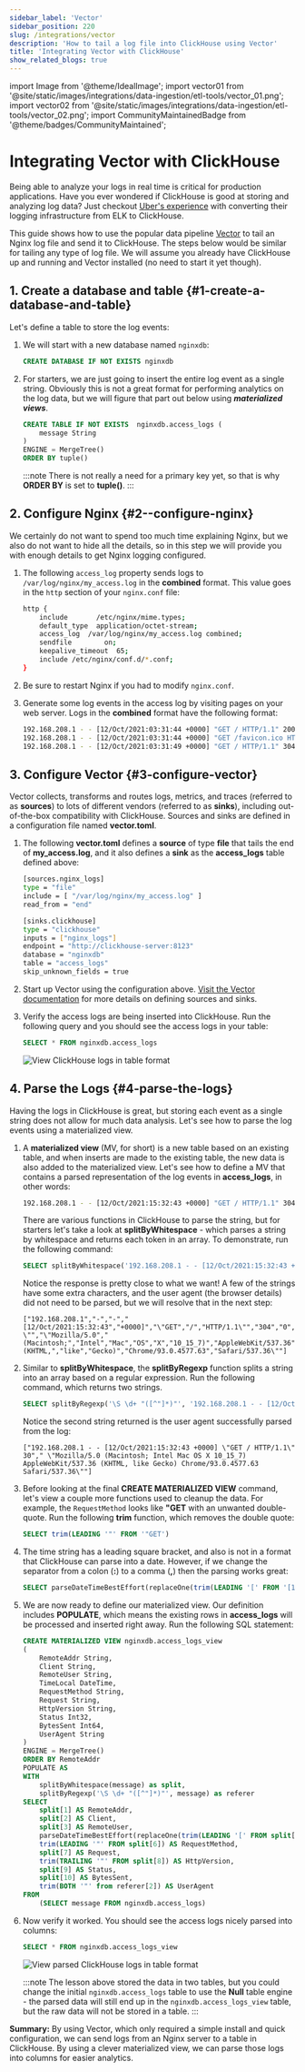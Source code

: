 ```yaml
---
sidebar_label: 'Vector'
sidebar_position: 220
slug: /integrations/vector
description: 'How to tail a log file into ClickHouse using Vector'
title: 'Integrating Vector with ClickHouse'
show_related_blogs: true
---
```


import Image from '@theme/IdealImage';
import vector01 from '@site/static/images/integrations/data-ingestion/etl-tools/vector_01.png';
import vector02 from '@site/static/images/integrations/data-ingestion/etl-tools/vector_02.png';
import CommunityMaintainedBadge from '@theme/badges/CommunityMaintained';

# Integrating Vector with ClickHouse

<CommunityMaintainedBadge/>

Being able to analyze your logs in real time is critical for production applications. Have you ever wondered if ClickHouse is good at storing and analyzing log data? Just checkout <a href="https://eng.uber.com/logging/" target="_blank">Uber's experience</a> with converting their logging infrastructure from ELK to ClickHouse.

This guide shows how to use the popular data pipeline <a href="https://vector.dev/docs/about/what-is-vector/" target="_blank">Vector</a> to tail an Nginx log file and send it to ClickHouse. The steps below would be similar for tailing any type of log file. We will assume you already have ClickHouse up and running and Vector installed (no need to start it yet though).

## 1. Create a database and table {#1-create-a-database-and-table}

Let's define a table to store the log events:

1. We will start with a new database named `nginxdb`:
    ```sql
    CREATE DATABASE IF NOT EXISTS nginxdb
    ```

2. For starters, we are just going to insert the entire log event as a single string. Obviously this is not a great format for performing analytics on the log data, but we will figure that part out below using ***materialized views***.
    ```sql
    CREATE TABLE IF NOT EXISTS  nginxdb.access_logs (
        message String
    )
    ENGINE = MergeTree()
    ORDER BY tuple()
    ```
    :::note
    There is not really a need for a primary key yet, so that is why **ORDER BY** is set to **tuple()**.
    :::

## 2.  Configure Nginx {#2--configure-nginx}

We certainly do not want to spend too much time explaining Nginx, but we also do not want to hide all the details, so in this step we will provide you with enough details to get Nginx logging configured.

1. The following `access_log` property sends logs to `/var/log/nginx/my_access.log` in the **combined** format. This value goes in the `http` section of your `nginx.conf` file:
    ```bash
    http {
        include       /etc/nginx/mime.types;
        default_type  application/octet-stream;
        access_log  /var/log/nginx/my_access.log combined;
        sendfile        on;
        keepalive_timeout  65;
        include /etc/nginx/conf.d/*.conf;
    }
    ```

2. Be sure to restart Nginx if you had to modify `nginx.conf`.

3. Generate some log events in the access log by visiting pages on your web server. Logs in the **combined** format have the following format:
    ```bash
    192.168.208.1 - - [12/Oct/2021:03:31:44 +0000] "GET / HTTP/1.1" 200 615 "-" "Mozilla/5.0 (Macintosh; Intel Mac OS X 10_15_7) AppleWebKit/537.36 (KHTML, like Gecko) Chrome/93.0.4577.63 Safari/537.36"
    192.168.208.1 - - [12/Oct/2021:03:31:44 +0000] "GET /favicon.ico HTTP/1.1" 404 555 "http://localhost/" "Mozilla/5.0 (Macintosh; Intel Mac OS X 10_15_7) AppleWebKit/537.36 (KHTML, like Gecko) Chrome/93.0.4577.63 Safari/537.36"
    192.168.208.1 - - [12/Oct/2021:03:31:49 +0000] "GET / HTTP/1.1" 304 0 "-" "Mozilla/5.0 (Macintosh; Intel Mac OS X 10_15_7) AppleWebKit/537.36 (KHTML, like Gecko) Chrome/93.0.4577.63 Safari/537.36"
    ```

## 3. Configure Vector {#3-configure-vector}

Vector collects, transforms and routes logs, metrics, and traces (referred to as **sources**) to lots of different vendors (referred to as **sinks**), including out-of-the-box compatibility with ClickHouse. Sources and sinks are defined in a configuration file named **vector.toml**.

1. The following **vector.toml** defines a **source** of type **file** that tails the end of **my_access.log**, and it also defines a **sink** as the **access_logs** table defined above:
    ```bash
    [sources.nginx_logs]
    type = "file"
    include = [ "/var/log/nginx/my_access.log" ]
    read_from = "end"

    [sinks.clickhouse]
    type = "clickhouse"
    inputs = ["nginx_logs"]
    endpoint = "http://clickhouse-server:8123"
    database = "nginxdb"
    table = "access_logs"
    skip_unknown_fields = true
    ```

2. Start up Vector using the configuration above. <a href="https://vector.dev/docs/" target="_blank">Visit the Vector documentation</a> for more details on defining sources and sinks.

3. Verify the access logs are being inserted into ClickHouse. Run the following query and you should see the access logs in your table:
    ```sql
    SELECT * FROM nginxdb.access_logs
    ```
    <Image img={vector01} size="lg" border alt="View ClickHouse logs in table format" />

## 4. Parse the Logs {#4-parse-the-logs}

Having the logs in ClickHouse is great, but storing each event as a single string does not allow for much data analysis. Let's see how to parse the log events using a materialized view.

1. A **materialized view** (MV, for short) is a new table based on an existing table, and when inserts are made to the existing table, the new data is also added to the materialized view. Let's see how to define a MV that contains a parsed representation of the log events in **access_logs**, in other words:
    ```bash
    192.168.208.1 - - [12/Oct/2021:15:32:43 +0000] "GET / HTTP/1.1" 304 0 "-" "Mozilla/5.0 (Macintosh; Intel Mac OS X 10_15_7) AppleWebKit/537.36 (KHTML, like Gecko) Chrome/93.0.4577.63 Safari/537.36"
    ```

    There are various functions in ClickHouse to parse the string, but for starters let's take a look at **splitByWhitespace** - which parses a string by whitespace and returns each token in an array. To demonstrate, run the following command:
    ```sql
    SELECT splitByWhitespace('192.168.208.1 - - [12/Oct/2021:15:32:43 +0000] "GET / HTTP/1.1" 304 0 "-" "Mozilla/5.0 (Macintosh; Intel Mac OS X 10_15_7) AppleWebKit/537.36 (KHTML, like Gecko) Chrome/93.0.4577.63 Safari/537.36"')
    ```

    Notice the response is pretty close to what we want! A few of the strings have some extra characters, and the user agent (the browser details) did not need to be parsed, but we will resolve that in the next step:
    ```text
    ["192.168.208.1","-","-","[12/Oct/2021:15:32:43","+0000]","\"GET","/","HTTP/1.1\"","304","0","\"-\"","\"Mozilla/5.0","(Macintosh;","Intel","Mac","OS","X","10_15_7)","AppleWebKit/537.36","(KHTML,","like","Gecko)","Chrome/93.0.4577.63","Safari/537.36\""]
    ```

2. Similar to **splitByWhitespace**, the **splitByRegexp** function splits a string into an array based on a regular expression. Run the following command, which returns two strings.
    ```sql
    SELECT splitByRegexp('\S \d+ "([^"]*)"', '192.168.208.1 - - [12/Oct/2021:15:32:43 +0000] "GET / HTTP/1.1" 304 0 "-" "Mozilla/5.0 (Macintosh; Intel Mac OS X 10_15_7) AppleWebKit/537.36 (KHTML, like Gecko) Chrome/93.0.4577.63 Safari/537.36"')
    ```

    Notice the second string returned is the user agent successfully parsed from the log:
    ```text
    ["192.168.208.1 - - [12/Oct/2021:15:32:43 +0000] \"GET / HTTP/1.1\" 30"," \"Mozilla/5.0 (Macintosh; Intel Mac OS X 10_15_7) AppleWebKit/537.36 (KHTML, like Gecko) Chrome/93.0.4577.63 Safari/537.36\""]
    ```

3. Before looking at the final **CREATE MATERIALIZED VIEW** command, let's view a couple more functions used to cleanup the data. For example, the `RequestMethod` looks like **"GET** with an unwanted double-quote. Run the following **trim** function, which removes the double quote:
    ```sql
    SELECT trim(LEADING '"' FROM '"GET')
    ```

4. The time string has a leading square bracket, and also is not in a format that ClickHouse can parse into a date. However, if we change the separator from a colon (**:**) to a comma (**,**) then the parsing works great:
    ```sql
    SELECT parseDateTimeBestEffort(replaceOne(trim(LEADING '[' FROM '[12/Oct/2021:15:32:43'), ':', ' '))
    ```

5. We are now ready to define our materialized view. Our definition includes **POPULATE**, which means the existing rows in **access_logs** will be processed and inserted right away. Run the following SQL statement:
    ```sql
    CREATE MATERIALIZED VIEW nginxdb.access_logs_view
    (
        RemoteAddr String,
        Client String,
        RemoteUser String,
        TimeLocal DateTime,
        RequestMethod String,
        Request String,
        HttpVersion String,
        Status Int32,
        BytesSent Int64,
        UserAgent String
    )
    ENGINE = MergeTree()
    ORDER BY RemoteAddr
    POPULATE AS
    WITH
        splitByWhitespace(message) as split,
        splitByRegexp('\S \d+ "([^"]*)"', message) as referer
    SELECT
        split[1] AS RemoteAddr,
        split[2] AS Client,
        split[3] AS RemoteUser,
        parseDateTimeBestEffort(replaceOne(trim(LEADING '[' FROM split[4]), ':', ' ')) AS TimeLocal,
        trim(LEADING '"' FROM split[6]) AS RequestMethod,
        split[7] AS Request,
        trim(TRAILING '"' FROM split[8]) AS HttpVersion,
        split[9] AS Status,
        split[10] AS BytesSent,
        trim(BOTH '"' from referer[2]) AS UserAgent
    FROM
        (SELECT message FROM nginxdb.access_logs)
    ```

6. Now verify it worked. You should see the access logs nicely parsed into columns:
    ```sql
    SELECT * FROM nginxdb.access_logs_view
    ```
    <Image img={vector02} size="lg" border alt="View parsed ClickHouse logs in table format" />

    :::note
    The lesson above stored the data in two tables, but you could change the initial `nginxdb.access_logs` table to use the **Null** table engine - the parsed data will still end up in the `nginxdb.access_logs_view` table, but the raw data will not be stored in a table.
    :::

**Summary:** By using Vector, which only required a simple install and quick configuration, we can send logs from an Nginx server to a table in ClickHouse. By using a clever materialized view, we can parse those logs into columns for easier analytics.
